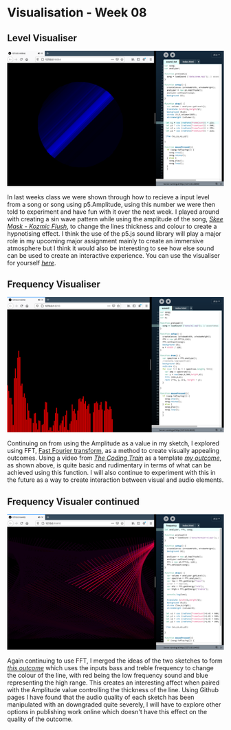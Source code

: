 # Visualisation - Week 08
## Level Visualiser
![sound](waves_screen.png)

In last weeks class we were shown through how to recieve a input level from a song or song using p5.Amplitude, using this number we were then told to experiment and have fun with it over the next week. I played around with creating a sin wave pattern while using the amplitude of the song, [*Skee Mask - Kozmic Flush*](https://www.youtube.com/watch?v=3zf42fwPnag&ab_channel=ILIANTAPE), to change  the lines thickness and colour to create a hypnotising effect. I think the use of the p5.js sound library will play a major role in my upcoming major assignment mainly to create an immersive atmosphere but I think it would also be interesting to see how else sound can be used to create an interactive experience. You can use the visualiser for yourself [*here*](https://fergarundel.github.io/CODE-WORDS/week_08/waves/).

## Frequency Visualiser
![](b2_screen.png)

Continuing on from using the Amplitude as a value in my sketch, I explored using FFT, [Fast Fourier transform](https://en.wikipedia.org/wiki/Fast_Fourier_transform), as a method to create visually appealing outcomes. Using a video from [*The Coding Train*](https://www.youtube.com/watch?v=2O3nm0Nvbi4&t=1s&ab_channel=TheCodingTrain) as a template [*my outcome*](https://fergarundel.github.io/CODE-WORDS/week_08/freq/), as shown above, is quite basic and rudimentary in terms of what can be achieved using this function. I will also continue to experiment with this in the future as  a way to create interaction between visual and audio elements.

## Frequency Visualer continued 
![](frequency_screen.png)

Again continuing to use FFT, I merged the ideas of the two sketches to form [*this outcome*](https://fergarundel.github.io/CODE-WORDS/week_08/frequency/) which uses the inputs bass and treble frequency to change the colour of the line, with red being the low frequency sound and blue representing the high range. This creates an interesting affect when paired with the Amplitude value controlling the thickness of the line. Using Github pages I have found that the audio quality of each sketch has been manipulated with an downgraded quite severely, I will have to explore other options in publishing work online which doesn't have this effect on the quality of the outcome.
